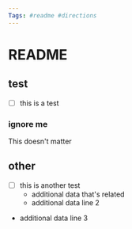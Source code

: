 ```yaml
---
Tags: #readme #directions
---
```


# README

## test
* [ ] this is a test

### ignore me

This doesn't matter

## other
* [ ] this is another test
	* additional data that's related
	* additional data line 2
* additional data line 3
